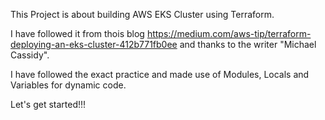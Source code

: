 This Project is about building AWS EKS Cluster using Terraform.

I have followed it from thois blog https://medium.com/aws-tip/terraform-deploying-an-eks-cluster-412b771fb0ee and thanks to the writer "Michael Cassidy".

I have followed the exact practice and made use of Modules, Locals and Variables for dynamic code.

Let's get started!!!